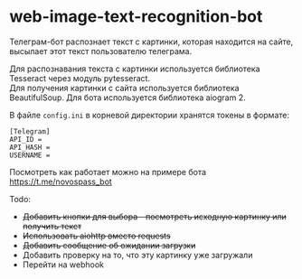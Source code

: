 # web-image-text-recognition-bot
Телеграм-бот распознает текст с картинки, которая находится на сайте, высылает этот текст пользователю телеграма.  

Для распознавания текста с картинки используется библиотека Tesseract через модуль pytesseract.  
Для получения картинки с сайта используется библиотека BeautifulSoup.
Для бота используется библиотека aiogram 2.
      
В файле `config.ini` в корневой директории хранятся токены в формате:  
```
[Telegram]  
API_ID =   
API_HASH =   
USERNAME =   
``` 

Посмотреть как работает можно на примере бота https://t.me/novospass_bot    

Todo:  
- ~~Добавить кнопки для выбора - посмотреть исходную картинку или получить текст~~  
- ~~Использовать aiohttp вместо requests~~  
- ~~Добавить сообщение об ожидании загрузки~~   
- Добавить проверку на то, что эту картинку уже загружали  
- Перейти на webhook  
